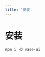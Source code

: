 ```yaml
---
title: '安装'
---
```


# 安装

```
npm i -D vase-ui
```

<ClientOnly>
  <!-- <sakura-gif/> -->
</ClientOnly>
